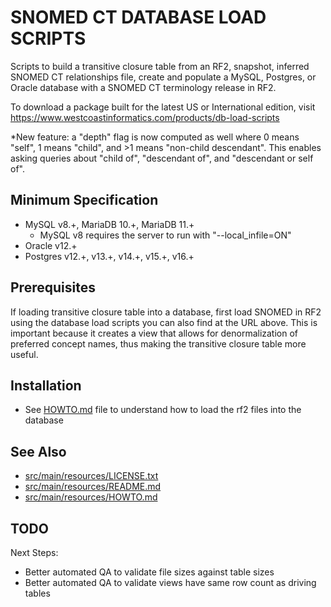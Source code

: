 SNOMED CT DATABASE LOAD SCRIPTS
===============================
Scripts to build a transitive closure table from an RF2, snapshot,
inferred SNOMED CT relationships file, create and populate a MySQL,
Postgres, or Oracle database with a SNOMED CT terminology release in RF2.

To download a package built for the latest US or International edition, visit
https://www.westcoastinformatics.com/products/db-load-scripts

*New feature: a "depth" flag is now computed as well where 0 means "self",
1 means "child", and >1 means "non-child descendant".  This enables asking
queries about "child of", "descendant of", and "descendant or self of".

Minimum Specification
---------------------
- MySQL v8.+, MariaDB 10.+, MariaDB 11.+
  - MySQL v8 requires the server to run with "--local_infile=ON"
- Oracle v12.+
- Postgres v12.+, v13.+, v14.+, v15.+, v16.+

Prerequisites
-------------
If loading transitive closure table into a database, first load SNOMED in RF2
using the database load scripts you can also find at the URL above.  This is
important because it creates a view that allows for denormalization of preferred
concept names, thus making the transitive closure table more useful.

Installation
------------
* See [HOWTO.md](src/main/resources/HOWTO.md) file to understand how to load the rf2 files into the database

See Also
--------
* [src/main/resources/LICENSE.txt](src/main/resources/LICENSE.txt)
* [src/main/resources/README.md](src/main/resources/README.md)
* [src/main/resources/HOWTO.md](src/main/resources/HOWTO.md)

TODO
----
Next Steps:
* Better automated QA to validate file sizes against table sizes
* Better automated QA to validate views have same row count as driving tables


